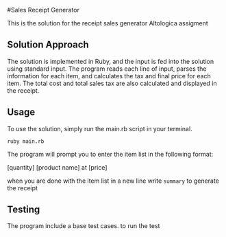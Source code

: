 #Sales Receipt Generator

This is the solution for the receipt sales generator Altologica assigment

## Solution Approach

The solution is implemented in Ruby, and the input is fed into the solution using standard input. The program reads each line of input, parses the information for each item, and calculates the tax and final price for each item. The total cost and total sales tax are also calculated and displayed in the receipt.


## Usage

To use the solution, simply run the main.rb script in your terminal.
```
ruby main.rb
```

The program will prompt you to enter the item list in the following format:

[quantity] [product name] at [price]

when you are done with the item list in a new line write `summary` to generate the receipt


## Testing

The program include a base test cases. to run the test

